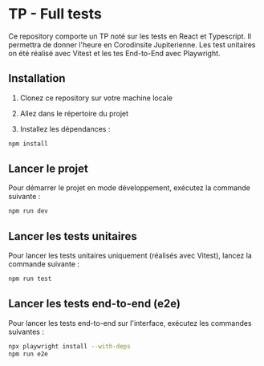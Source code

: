 # TP - Full tests

Ce repository comporte un TP noté sur les tests en React et Typescript.
Il permettra de donner l'heure en Corodinsite Jupiterienne. 
Les test unitaires on été réalisé avec Vitest et les tes End-to-End avec Playwright.

## Installation

1. Clonez ce repository sur votre machine locale

2. Allez dans le répertoire du projet

3. Installez les dépendances :

```bash
npm install
```

## Lancer le projet

Pour démarrer le projet en mode développement, exécutez la commande suivante :
```bash
npm run dev
```

## Lancer les tests unitaires

Pour lancer les tests unitaires uniquement (réalisés avec Vitest), lancez la commande suivante :
```bash
npm run test
```

## Lancer les tests end-to-end (e2e)

Pour lancer les tests end-to-end sur l'interface, exécutez les commandes suivantes :
```bash
npx playwright install --with-deps
npm run e2e
```
